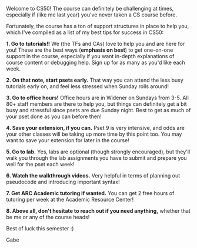 Welcome to CS50! The course can definitely be challenging at times, especially if (like me last year) you've never taken a CS course before. 

Fortunately, the course has a ton of support structures in place to help you, which I've compiled as a list of my best tips for success in CS50:

**1. Go to tutorials!!** We (the TFs and CAs) love to help you and are here for you! These are the best ways (**emphasis on best**) to get one-on-one support in the course, especially if you want in-depth explanations of course content or debugging help. Sign up for as many as you'd like each week.

**2. On that note, start psets early.** That way you can attend the less busy tutorials early on, and feel less stressed when Sunday rolls around!

**3. Go to office hours!** Office hours are in Widener on Sundays from 3-5. All 80+ staff members are there to help you, but things can definitely get a bit busy and stressful since psets are due Sunday night. Best to get as much of your pset done as you can before then!

**4. Save your extension, if you can.** Pset 9 is very intensive, and odds are your other classes will be taking up more time by this point too. You may want to save your extension for later in the course!

**5. Go to lab.** Yes, labs are optional (though strongly encouraged), but they'll walk you through the lab assignments you have to submit and prepare you well for the pset each week!

**6. Watch the walkthrough videos.** Very helpful in terms of planning out pseudocode and introducing important syntax!

**7. Get ARC Academic tutoring if wanted.** You can get 2 free hours of tutoring per week at the Academic Resource Center!

**8. Above all, don't hesitate to reach out if you need anything,** whether that be me or any of the course heads!

Best of luck this semester :)

Gabe


